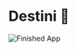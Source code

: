 

# Destini 🤔

![Finished App](https://github.com/londonappbrewery/Images/blob/master/Destini.gif)


